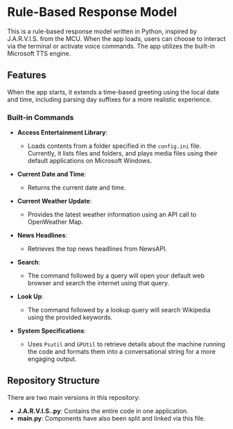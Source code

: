 # Rule-Based Response Model

This is a rule-based response model written in Python, inspired by J.A.R.V.I.S. from the MCU. When the app loads, users can choose to interact via the terminal or activate voice commands. The app utilizes the built-in Microsoft TTS engine.

## Features

When the app starts, it extends a time-based greeting using the local date and time, including parsing day suffixes for a more realistic experience.

### Built-in Commands

- **Access Entertainment Library**: 
  - Loads contents from a folder specified in the `config.ini` file. Currently, it lists files and folders, and plays media files using their default applications on Microsoft Windows.

- **Current Date and Time**: 
  - Returns the current date and time.

- **Current Weather Update**: 
  - Provides the latest weather information using an API call to OpenWeather Map.

- **News Headlines**: 
  - Retrieves the top news headlines from NewsAPI.

- **Search**: 
  - The command followed by a query will open your default web browser and search the internet using that query.

- **Look Up**: 
  - The command followed by a lookup query will search Wikipedia using the provided keywords.

- **System Specifications**: 
  - Uses `Psutil` and `GPUtil` to retrieve details about the machine running the code and formats them into a conversational string for a more engaging output.

## Repository Structure

There are two main versions in this repository:

- **J.A.R.V.I.S..py**: Contains the entire code in one application.
- **main.py**: Components have also been split and linked via this file.
